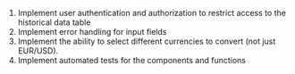 1. Implement user authentication and authorization to restrict access to the historical data table
2.  Implement error handling for input fields 
3.  Implement the ability to select different currencies to convert (not just EUR/USD).
4.  Implement automated tests for the components and functions
